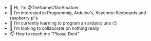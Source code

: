 - 👋 Hi, I’m @TheNameOfAnAmatuer
- 👀 I’m interested in Programmig, Arduino's, Keychron Keyboards and raspberry pi's
- 🌱 I’m currently learning to program an arduino uno r3
- 💞️ I’m looking to collaborate on nothing really
- 📫 How to reach me "Please Dont"

<!---
TheNameOfAnAmatuer/TheNameOfAnAmatuer is a ✨ special ✨ repository because its `README.md` (this file) appears on your GitHub profile.
You can click the Preview link to take a look at your changes.
--->
